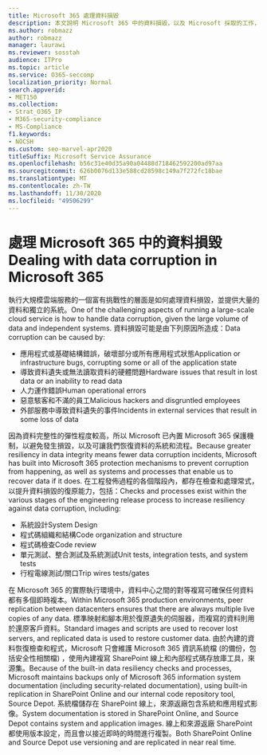 ```yaml
---
title: Microsoft 365 處理資料損毀
description: 本文說明 Microsoft 365 中的資料損毀，以及 Microsoft 採取的工作，以防止及復原資料。
ms.author: robmazz
author: robmazz
manager: laurawi
ms.reviewer: sosstah
audience: ITPro
ms.topic: article
ms.service: O365-seccomp
localization_priority: Normal
search.appverid:
- MET150
ms.collection:
- Strat_O365_IP
- M365-security-compliance
- MS-Compliance
f1.keywords:
- NOCSH
ms.custom: seo-marvel-apr2020
titleSuffix: Microsoft Service Assurance
ms.openlocfilehash: b56c31e40d35a90a04488d718462592200ad97aa
ms.sourcegitcommit: 626b0076d133e588cd28598c149a7f272fc18bae
ms.translationtype: MT
ms.contentlocale: zh-TW
ms.lasthandoff: 11/30/2020
ms.locfileid: "49506299"
---
```

# <a name="dealing-with-data-corruption-in-microsoft-365"></a><span data-ttu-id="2e607-103">處理 Microsoft 365 中的資料損毀</span><span class="sxs-lookup"><span data-stu-id="2e607-103">Dealing with data corruption in Microsoft 365</span></span>

<span data-ttu-id="2e607-104">執行大規模雲端服務的一個富有挑戰性的層面是如何處理資料損毀，並提供大量的資料和獨立的系統。</span><span class="sxs-lookup"><span data-stu-id="2e607-104">One of the challenging aspects of running a large-scale cloud service is how to handle data corruption, given the large volume of data and independent systems.</span></span> <span data-ttu-id="2e607-105">資料損毀可能是由下列原因所造成：</span><span class="sxs-lookup"><span data-stu-id="2e607-105">Data corruption can be caused by:</span></span>

- <span data-ttu-id="2e607-106">應用程式或基礎結構錯誤，破壞部分或所有應用程式狀態</span><span class="sxs-lookup"><span data-stu-id="2e607-106">Application or infrastructure bugs, corrupting some or all of the application state</span></span>
- <span data-ttu-id="2e607-107">導致資料遺失或無法讀取資料的硬體問題</span><span class="sxs-lookup"><span data-stu-id="2e607-107">Hardware issues that result in lost data or an inability to read data</span></span>
- <span data-ttu-id="2e607-108">人力運作錯誤</span><span class="sxs-lookup"><span data-stu-id="2e607-108">Human operational errors</span></span>
- <span data-ttu-id="2e607-109">惡意駭客和不滿的員工</span><span class="sxs-lookup"><span data-stu-id="2e607-109">Malicious hackers and disgruntled employees</span></span>
- <span data-ttu-id="2e607-110">外部服務中導致資料遺失的事件</span><span class="sxs-lookup"><span data-stu-id="2e607-110">Incidents in external services that result in some loss of data</span></span>

<span data-ttu-id="2e607-111">因為資料完整性的彈性程度較高，所以 Microsoft 已內置 Microsoft 365 保護機制，以避免發生損毀，以及可讓我們恢復資料的系統和流程。</span><span class="sxs-lookup"><span data-stu-id="2e607-111">Because greater resiliency in data integrity means fewer data corruption incidents, Microsoft has built into Microsoft 365 protection mechanisms to prevent corruption from happening, as well as systems and processes that enable us to recover data if it does.</span></span> <span data-ttu-id="2e607-112">在工程發佈過程的各個階段內，都存在檢查和處理常式，以提升資料損毀的復原能力，包括：</span><span class="sxs-lookup"><span data-stu-id="2e607-112">Checks and processes exist within the various stages of the engineering release process to increase resiliency against data corruption, including:</span></span>

- <span data-ttu-id="2e607-113">系統設計</span><span class="sxs-lookup"><span data-stu-id="2e607-113">System Design</span></span>
- <span data-ttu-id="2e607-114">程式碼組織和結構</span><span class="sxs-lookup"><span data-stu-id="2e607-114">Code organization and structure</span></span>
- <span data-ttu-id="2e607-115">程式碼檢查</span><span class="sxs-lookup"><span data-stu-id="2e607-115">Code review</span></span>
- <span data-ttu-id="2e607-116">單元測試、整合測試及系統測試</span><span class="sxs-lookup"><span data-stu-id="2e607-116">Unit tests, integration tests, and system tests</span></span>
- <span data-ttu-id="2e607-117">行程電線測試/關口</span><span class="sxs-lookup"><span data-stu-id="2e607-117">Trip wires tests/gates</span></span>

<span data-ttu-id="2e607-118">在 Microsoft 365 的實際執行環境中，資料中心之間的對等複寫可確保任何資料都有多個即時複本。</span><span class="sxs-lookup"><span data-stu-id="2e607-118">Within Microsoft 365 production environments, peer replication between datacenters ensures that there are always multiple live copies of any data.</span></span> <span data-ttu-id="2e607-119">標準映射和腳本用於復原遺失的伺服器，而複寫的資料則用於還原客戶資料。</span><span class="sxs-lookup"><span data-stu-id="2e607-119">Standard images and scripts are used to recover lost servers, and replicated data is used to restore customer data.</span></span> <span data-ttu-id="2e607-120">由於內建的資料恢復檢查和程式，Microsoft 只會維護 Microsoft 365 資訊系統檔 (的備份，包括安全性相關檔) ，使用內建複寫 SharePoint 線上和內部程式碼存放庫工具，來源集。</span><span class="sxs-lookup"><span data-stu-id="2e607-120">Because of the built-in data resiliency checks and processes, Microsoft maintains backups only of Microsoft 365 information system documentation (including security-related documentation), using built-in replication in SharePoint Online and our internal code repository tool, Source Depot.</span></span> <span data-ttu-id="2e607-121">系統檔儲存在 SharePoint 線上，來源返廠包含系統和應用程式影像。</span><span class="sxs-lookup"><span data-stu-id="2e607-121">System documentation is stored in SharePoint Online, and Source Depot contains system and application images.</span></span> <span data-ttu-id="2e607-122">線上和來源返廠 SharePoint 都使用版本設定，而且會以接近即時的時間進行複製。</span><span class="sxs-lookup"><span data-stu-id="2e607-122">Both SharePoint Online and Source Depot use versioning and are replicated in near real time.</span></span>
